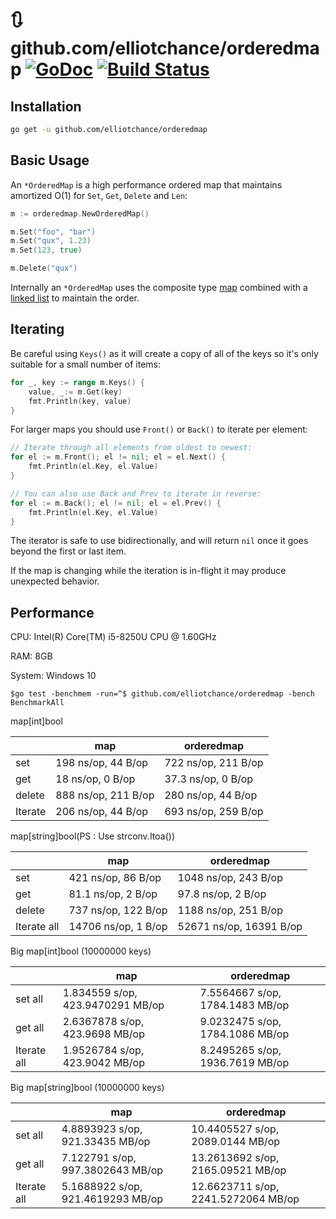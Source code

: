 # 🔃 github.com/elliotchance/orderedmap [![GoDoc](https://godoc.org/github.com/elliotchance/orderedmap?status.svg)](https://godoc.org/github.com/elliotchance/orderedmap) [![Build Status](https://travis-ci.org/elliotchance/orderedmap.svg?branch=master)](https://travis-ci.org/elliotchance/orderedmap)

## Installation

```bash
go get -u github.com/elliotchance/orderedmap
```

## Basic Usage

An `*OrderedMap` is a high performance ordered map that maintains amortized O(1)
for `Set`, `Get`, `Delete` and `Len`:

```go
m := orderedmap.NewOrderedMap()

m.Set("foo", "bar")
m.Set("qux", 1.23)
m.Set(123, true)

m.Delete("qux")
```

Internally an `*OrderedMap` uses the composite type [map](https://go.dev/blog/maps) combined with a [linked list](https://pkg.go.dev/container/list) to maintain the order.

## Iterating

Be careful using `Keys()` as it will create a copy of all of the keys so it's
only suitable for a small number of items:

```go
for _, key := range m.Keys() {
	value, _:= m.Get(key)
	fmt.Println(key, value)
}
```

For larger maps you should use `Front()` or `Back()` to iterate per element:

```go
// Iterate through all elements from oldest to newest:
for el := m.Front(); el != nil; el = el.Next() {
    fmt.Println(el.Key, el.Value)
}

// You can also use Back and Prev to iterate in reverse:
for el := m.Back(); el != nil; el = el.Prev() {
    fmt.Println(el.Key, el.Value)
}
```

The iterator is safe to use bidirectionally, and will return `nil` once it goes
beyond the first or last item.

If the map is changing while the iteration is in-flight it may produce
unexpected behavior.

## Performance

CPU: Intel(R) Core(TM) i5-8250U CPU @ 1.60GHz

RAM: 8GB

System: Windows 10

```shell
$go test -benchmem -run=^$ github.com/elliotchance/orderedmap -bench BenchmarkAll
```

map[int]bool

|         | map                 | orderedmap          |
| ------- | ------------------- | ------------------- |
| set     | 198 ns/op, 44 B/op  | 722 ns/op, 211 B/op |
| get     | 18 ns/op, 0 B/op    | 37.3 ns/op, 0 B/op  |
| delete  | 888 ns/op, 211 B/op | 280 ns/op, 44 B/op  |
| Iterate | 206 ns/op, 44 B/op  | 693 ns/op, 259 B/op |

map[string]bool(PS : Use strconv.Itoa())

|             | map                 | orderedmap              |
| ----------- | ------------------- | ----------------------- |
| set         | 421 ns/op, 86 B/op  | 1048 ns/op, 243 B/op    |
| get         | 81.1 ns/op, 2 B/op  | 97.8 ns/op, 2 B/op      |
| delete      | 737 ns/op, 122 B/op | 1188 ns/op, 251 B/op    |
| Iterate all | 14706 ns/op, 1 B/op | 52671 ns/op, 16391 B/op |

Big map[int]bool (10000000 keys)

|             | map                              | orderedmap                      |
| ----------- | -------------------------------- | ------------------------------- |
| set all     | 1.834559 s/op, 423.9470291 MB/op | 7.5564667 s/op, 1784.1483 MB/op |
| get all     | 2.6367878 s/op, 423.9698 MB/op   | 9.0232475 s/op, 1784.1086 MB/op |
| Iterate all | 1.9526784 s/op, 423.9042 MB/op   | 8.2495265 s/op, 1936.7619 MB/op |

Big map[string]bool (10000000 keys)

|             | map                               | orderedmap                          |
| ----------- | --------------------------------- | ----------------------------------- |
| set all     | 4.8893923 s/op, 921.33435 MB/op   | 10.4405527 s/op, 2089.0144 MB/op    |
| get all     | 7.122791 s/op, 997.3802643 MB/op  | 13.2613692 s/op, 2165.09521 MB/op   |
| Iterate all | 5.1688922 s/op, 921.4619293 MB/op | 12.6623711 s/op, 2241.5272064 MB/op |
